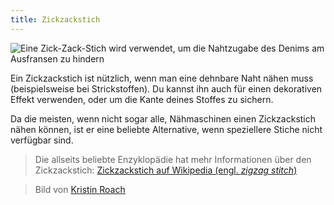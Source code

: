 ```yaml
---
title: Zickzackstich
---
```


![Eine Zick-Zack-Stich wird verwendet, um die Nahtzugabe des Denims am Ausfransen zu hindern](zig-zag.jpg)

Ein Zickzackstich ist nützlich, wenn man eine dehnbare Naht nähen muss (beispielsweise bei Strickstoffen). Du kannst ihn auch für einen dekorativen Effekt verwenden, oder um die Kante deines Stoffes zu sichern.

Da die meisten, wenn nicht sogar alle, Nähmaschinen einen Zickzackstich nähen können, ist er eine beliebte Alternative, wenn speziellere Stiche nicht verfügbar sind.

> Die allseits beliebte Enzyklopädie hat mehr Informationen über den Zickzackstich: [Zickzackstich auf Wikipedia (engl. _zigzag stitch_)](http://en.wikipedia.org/wiki/Zigzag_stitch)

> Bild von [Kristin Roach](https://www.flickr.com/photos/kristinroach/3161126359)
